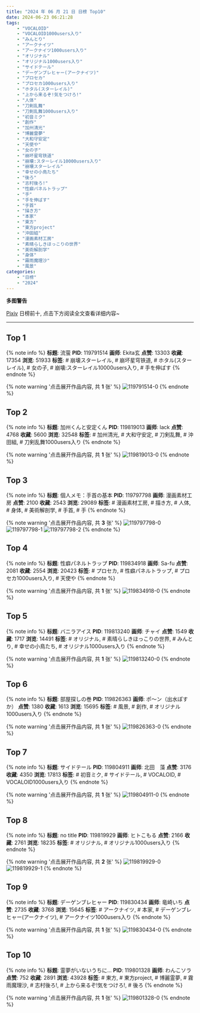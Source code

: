 ```yaml
---
title: "2024 年 06 月 21 日 日榜 Top10"
date: 2024-06-23 06:21:28
tags:
    - "VOCALOID"
    - "VOCALOID1000users入り"
    - "みんとり"
    - "アークナイツ"
    - "アークナイツ1000users入り"
    - "オリジナル"
    - "オリジナル1000users入り"
    - "サイドテール"
    - "デーゲンブレヒャー(アークナイツ)"
    - "プロセカ"
    - "プロセカ1000users入り"
    - "ホタル(スターレイル)"
    - "上から来るぞ!気をつけろ!"
    - "人体"
    - "刀剣乱舞"
    - "刀剣乱舞1000users入り"
    - "初音ミク"
    - "創作"
    - "加州清光"
    - "博麗霊夢"
    - "大和守安定"
    - "天使や"
    - "女の子"
    - "崩坏星穹铁道"
    - "崩壊:スターレイル10000users入り"
    - "崩壊スターレイル"
    - "幸せの小鳥たち"
    - "後ろ"
    - "志村後ろ!"
    - "性癖パネルトラップ"
    - "手"
    - "手を伸ばす"
    - "手首"
    - "描き方"
    - "本家"
    - "東方"
    - "東方project"
    - "沖田組"
    - "漫画素材工房"
    - "素晴らしきほっこりの世界"
    - "美術解剖学"
    - "身体"
    - "霧雨魔理沙"
    - "風景"
categories:
    - "日榜"
    - "2024"
---
```


<i class="fa fa-triangle-exclamation"></i>**多图警告**<i class="fa fa-triangle-exclamation"></i>

[Pixiv](https://www.pixiv.net/) 日榜前十, 点击下方阅读全文查看详细内容~

<!-- more -->

---

## Top 1

{% note info %}
**标题**: 流萤
**PID**: 119791514 **画师**: Ekita玄
**点赞**: 13303 **收藏**: 17354 **浏览**: 51933
**标签**: # 崩壊スターレイル, # 崩坏星穹铁道, # ホタル(スターレイル), # 女の子, # 崩壊:スターレイル10000users入り, # 手を伸ばす
{% endnote %}

{% note warning '点击展开作品内容, 共 **1** 张' %}
![119791514-0](https://i.pixiv.re/img-original/img/2024/06/20/00/00/11/119791514_p0.jpg)
{% endnote %}

## Top 2

{% note info %}
**标题**: 加州くんと安定くん
**PID**: 119819013 **画师**: lack
**点赞**: 4768 **收藏**: 5600 **浏览**: 32548
**标签**: # 加州清光, # 大和守安定, # 刀剣乱舞, # 沖田組, # 刀剣乱舞1000users入り
{% endnote %}

{% note warning '点击展开作品内容, 共 **1** 张' %}
![119819013-0](https://i.pixiv.re/img-original/img/2024/06/21/00/00/44/119819013_p0.png)
{% endnote %}

## Top 3

{% note info %}
**标题**: 個人メモ：手首の基本
**PID**: 119797798 **画师**: 漫画素材工房
**点赞**: 2100 **收藏**: 2543 **浏览**: 29089
**标签**: # 漫画素材工房, # 描き方, # 人体, # 身体, # 美術解剖学, # 手首, # 手
{% endnote %}

{% note warning '点击展开作品内容, 共 **3** 张' %}
![119797798-0](https://i.pixiv.re/img-original/img/2024/06/20/06/00/05/119797798_p0.jpg)
![119797798-1](https://i.pixiv.re/img-original/img/2024/06/20/06/00/05/119797798_p1.jpg)
![119797798-2](https://i.pixiv.re/img-original/img/2024/06/20/06/00/05/119797798_p2.jpg)
{% endnote %}

## Top 4

{% note info %}
**标题**: 性癖パネルトラップ
**PID**: 119834918 **画师**: Sa-fu
**点赞**: 2081 **收藏**: 2554 **浏览**: 20423
**标签**: # プロセカ, # 性癖パネルトラップ, # プロセカ1000users入り, # 天使や
{% endnote %}

{% note warning '点击展开作品内容, 共 **1** 张' %}
![119834918-0](https://i.pixiv.re/img-original/img/2024/06/21/17/19/41/119834918_p0.jpg)
{% endnote %}

## Top 5

{% note info %}
**标题**: バニラアイス
**PID**: 119813240 **画师**: チャイ
**点赞**: 1549 **收藏**: 1717 **浏览**: 14491
**标签**: # オリジナル, # 素晴らしきほっこりの世界, # みんとり, # 幸せの小鳥たち, # オリジナル1000users入り
{% endnote %}

{% note warning '点击展开作品内容, 共 **1** 张' %}
![119813240-0](https://i.pixiv.re/img-original/img/2024/06/20/21/04/24/119813240_p0.png)
{% endnote %}

## Top 6

{% note info %}
**标题**: 部屋探しの巻
**PID**: 119826363 **画师**: ポ～ン（出水ぽすか）
**点赞**: 1380 **收藏**: 1613 **浏览**: 15695
**标签**: # 風景, # 創作, # オリジナル1000users入り
{% endnote %}

{% note warning '点击展开作品内容, 共 **1** 张' %}
![119826363-0](https://i.pixiv.re/img-original/img/2024/06/21/07/30/04/119826363_p0.jpg)
{% endnote %}

## Top 7

{% note info %}
**标题**: サイドテール
**PID**: 119804911 **画师**: 北田　藻
**点赞**: 3176 **收藏**: 4350 **浏览**: 17813
**标签**: # 初音ミク, # サイドテール, # VOCALOID, # VOCALOID1000users入り
{% endnote %}

{% note warning '点击展开作品内容, 共 **1** 张' %}
![119804911-0](https://i.pixiv.re/img-original/img/2024/06/20/14/34/58/119804911_p0.jpg)
{% endnote %}

## Top 8

{% note info %}
**标题**: no title
**PID**: 119819929 **画师**: ヒトこもる
**点赞**: 2166 **收藏**: 2761 **浏览**: 18235
**标签**: # オリジナル, # オリジナル1000users入り
{% endnote %}

{% note warning '点击展开作品内容, 共 **2** 张' %}
![119819929-0](https://i.pixiv.re/img-original/img/2024/06/21/00/24/31/119819929_p0.jpg)
![119819929-1](https://i.pixiv.re/img-original/img/2024/06/21/00/24/31/119819929_p1.jpg)
{% endnote %}

## Top 9

{% note info %}
**标题**: デーゲンブレヒャー
**PID**: 119830434 **画师**: 竜崎いち
**点赞**: 2735 **收藏**: 3768 **浏览**: 15645
**标签**: # アークナイツ, # 本家, # デーゲンブレヒャー(アークナイツ), # アークナイツ1000users入り
{% endnote %}

{% note warning '点击展开作品内容, 共 **1** 张' %}
![119830434-0](https://i.pixiv.re/img-original/img/2024/06/21/12/29/53/119830434_p0.jpg)
{% endnote %}

## Top 10

{% note info %}
**标题**: 霊夢がいないうちに...
**PID**: 119801328 **画师**: わんこソラ
**点赞**: 752 **收藏**: 2891 **浏览**: 43928
**标签**: # 東方, # 東方project, # 博麗霊夢, # 霧雨魔理沙, # 志村後ろ!, # 上から来るぞ!気をつけろ!, # 後ろ
{% endnote %}

{% note warning '点击展开作品内容, 共 **1** 张' %}
![119801328-0](https://i.pixiv.re/img-original/img/2024/06/20/10/49/43/119801328_p0.jpg)
{% endnote %}
